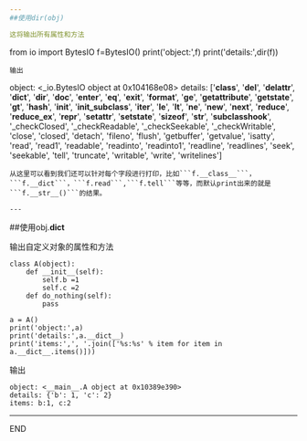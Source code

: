 ```yaml
---
##使用dir(obj)

这将输出所有属性和方法
```
from io import BytesIO
f=BytesIO()
print('object:',f)
print('details:',dir(f))
```
输出
```
object: <_io.BytesIO object at 0x104168e08>
details: ['__class__', '__del__', '__delattr__', '__dict__', '__dir__', '__doc__', '__enter__', '__eq__', '__exit__', '__format__', '__ge__', '__getattribute__', '__getstate__', '__gt__', '__hash__', '__init__', '__init_subclass__', '__iter__', '__le__', '__lt__', '__ne__', '__new__', '__next__', '__reduce__', '__reduce_ex__', '__repr__', '__setattr__', '__setstate__', '__sizeof__', '__str__', '__subclasshook__', '_checkClosed', '_checkReadable', '_checkSeekable', '_checkWritable', 'close', 'closed', 'detach', 'fileno', 'flush', 'getbuffer', 'getvalue', 'isatty', 'read', 'read1', 'readable', 'readinto', 'readinto1', 'readline', 'readlines', 'seek', 'seekable', 'tell', 'truncate', 'writable', 'write', 'writelines']
```
从这里可以看到我们还可以针对每个字段进行打印，比如```f.__class__```，```f.__dict```，```f.read```,```f.tell```等等，而默认print出来的就是```f.__str__()```的结果。

---
```

##使用obj.__dict__

输出自定义对象的属性和方法
```
class A(object):
    def __init__(self):
        self.b =1
        self.c =2
    def do_nothing(self):
        pass
    
a = A()
print('object:',a)
print('details:',a.__dict__)
print('items:',', '.join(['%s:%s' % item for item in a.__dict__.items()]))
```
输出
```
object: <__main__.A object at 0x10389e390>
details: {'b': 1, 'c': 2}
items: b:1, c:2
```

---
END

